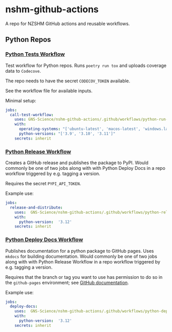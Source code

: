 # nshm-github-actions

A repo for NZSHM GitHub actions and reusable workflows.

## Python Repos

### [Python Tests Workflow](./.github/workflows/python-run-tests.yml)

Test workflow for Python repos. Runs `poetry run tox` and uploads coverage data to `Codecove`.

The repo needs to have the secret `CODECOV_TOKEN` available.

See the workflow file for available inputs.

Minimal setup:

```yml
jobs:
  call-test-workflow:
    uses: GNS-Science/nshm-github-actions/.github/workflows/python-run-tests.yml@feature/create-test-workflow
    with:
      operating-systems: "['ubuntu-latest', 'macos-latest', 'windows.latest']"
      python-versions: "['3.9', '3.10', '3.11']"
    secrets: inherit
```

### [Python Release Workflow](./.github/workflows/python-release.yml)

Creates a GitHub release and publishes the package to PyPI. Would commonly be one of two jobs along with with Python Deploy Docs in a repo workflow triggered by e.g. tagging a version.

Requires the secret `PYPI_API_TOKEN`.

Example use:

```yml
jobs:
  release-and-distribute:
    uses:  GNS-Science/nshm-github-actions/.github/workflows/python-release.yml@17-python-release
    with:
      python-version:  '3.12'
    secrets: inherit
```


### [Python Deploy Docs Workflow](./.github/workflows/python-deploy-docs.yml)

Publishes documentation for a python package to GitHub pages. Uses `mkdocs` for building documentation. Would commonly be one of two jobs along with with Python Release Workflow in a repo workflow triggered by e.g. tagging a version.

Requires that the branch or tag you want to use has permission to do so in the `github-pages` environment; see [GitHub documentation](https://docs.github.com/en/actions/how-tos/deploy/configure-and-manage-deployments/manage-environments).

Example use:

```yml
jobs:
  deploy-docs:
    uses:  GNS-Science/nshm-github-actions/.github/workflows/python-deploy-docs.yml@17-python-release
    with:
      python-version:  '3.12'
    secrets: inherit
```